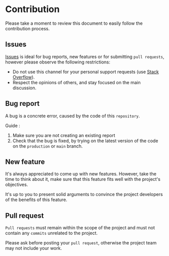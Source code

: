 # Contribution

Please take a moment to review this document to easily follow the contribution process.

## Issues

[Issues](https://github.com/cdiot/ecommerce/issues) is ideal for bug reports, new features or for submitting `pull requests`, however please observe the following restrictions:

*   Do not use this channel for your personal support requests (use [Stack Overflow](http://stackoverflow.com/)).
*   Respect the opinions of others, and stay focused on the main discussion.

## Bug report

A bug is a concrete error, caused by the code of this `repository`.

Guide :

1.  Make sure you are not creating an existing report
2.  Check that the bug is fixed, by trying on the latest version of the code on the `production` or `main` branch.

## New feature

It's always appreciated to come up with new features. However, take the time to think about it, make sure that this feature fits well with the project's objectives.

It's up to you to present solid arguments to convince the project developers of the benefits of this feature.

## Pull request

`Pull requests` must remain within the scope of the project and must not contain any `commits` unrelated to the project.

Please ask before posting your `pull request`, otherwise the project team may not include your work.